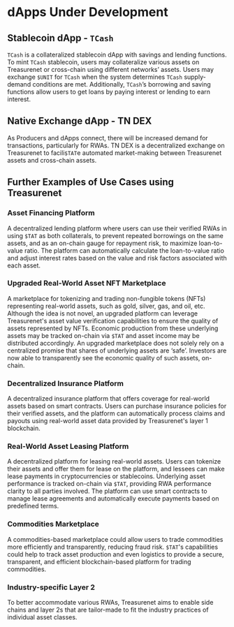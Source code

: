 # dApps Under Development

## Stablecoin dApp - `TCash`

`TCash` is a collateralized stablecoin dApp with savings and lending functions. To mint `TCash` stablecoin, users may collateralize various assets on Treasurenet or cross-chain using different networks’ assets. Users may exchange `$UNIT` for `TCash` when the system determines `TCash` supply-demand conditions are met. Additionally, `TCash`’s borrowing and saving functions allow users to get loans by paying interest or lending to earn interest.

## Native Exchange dApp - TN DEX

As Producers and dApps connect, there will be increased demand for transactions, particularly for RWAs. TN DEX is a decentralized exchange on Treasurenet to facili`$TAT`e automated market-making between Treasurenet assets and cross-chain assets.

## Further Examples of Use Cases using Treasurenet

### Asset Financing Platform

A decentralized lending platform where users can use their verified RWAs in using `$TAT` as both collaterals, to prevent repeated borrowings on the same assets, and as an on-chain gauge for repayment risk, to maximize loan-to-value ratio. The platform can automatically calculate the loan-to-value ratio and adjust interest rates based on the value and risk factors associated with each asset.

### Upgraded Real-World Asset NFT Marketplace

A marketplace for tokenizing and trading non-fungible tokens (NFTs) representing real-world assets, such as gold, silver, gas, and oil, etc. Although the idea is not novel, an upgraded platform can leverage Treasurenet's asset value verification capabilities to ensure the quality of assets represented by NFTs. Economic production from these underlying assets may be tracked on-chain via `$TAT` and asset income may be distributed accordingly. An upgraded marketplace does not solely rely on a centralized promise that shares of underlying assets are ‘safe’. Investors are now able to transparently see the economic quality of such assets, on-chain.

### Decentralized Insurance Platform

A decentralized insurance platform that offers coverage for real-world assets based on smart contracts. Users can purchase insurance policies for their verified assets, and the platform can automatically process claims and payouts using real-world asset data provided by Treasurenet's layer 1 blockchain.

### Real-World Asset Leasing Platform

A decentralized platform for leasing real-world assets. Users can tokenize their assets and offer them for lease on the platform, and lessees can make lease payments in cryptocurrencies or stablecoins. Underlying asset performance is tracked on-chain via `$TAT`, providing RWA performance clarity to all parties involved. The platform can use smart contracts to manage lease agreements and automatically execute payments based on predefined terms.

### Commodities Marketplace

A commodities-based marketplace could allow users to trade commodities more efficiently and transparently, reducing fraud risk. `$TAT`'s capabilities could help to track asset production and even logistics to provide a secure, transparent, and efficient blockchain-based platform for trading commodities.

### Industry-specific Layer 2

To better accommodate various RWAs, Treasurenet aims to enable side chains and layer 2s that are tailor-made to fit the industry practices of individual asset classes.
